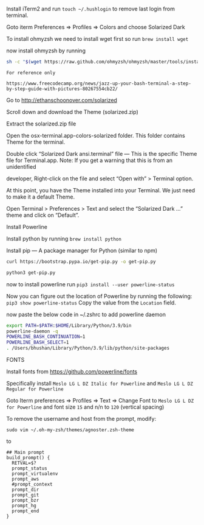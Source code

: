 Install iTerm2 and run `touch ~/.hushlogin` to remove last login from terminal.

Goto iterm Preferences => Profiles => Colors and choose Solarized Dark

To install ohmyzsh we need to install wget first so run `brew install wget`

now install ohmyzsh by running

```bash
sh -c "$(wget https://raw.github.com/ohmyzsh/ohmyzsh/master/tools/install.sh -O -)"
```

```text
For reference only

https://www.freecodecamp.org/news/jazz-up-your-bash-terminal-a-step-by-step-guide-with-pictures-80267554cb22/
```

Go to http://ethanschoonover.com/solarized

Scroll down and download the Theme (solarized.zip)

Extract the solarized.zip file

Open the osx-terminal.app-colors-solarized folder. This folder contains Theme for the terminal.

Double click “Solarized Dark ansi.terminal” file — This is the specific Theme file for Terminal.app. Note: If you get a warning that this is from an unidentified 

developer, Right-click on the file and select “Open with” > Terminal option.

At this point, you have the Theme installed into your Terminal. We just need to make it a default Theme.

Open Terminal > Preferences > Text and select the “Solarized Dark …” theme and click on “Default”.


Install Powerline

Install python by running `brew install python`

Install pip — A package manager for Python (similar to npm)

```bash
curl https://bootstrap.pypa.io/get-pip.py -o get-pip.py

```

```bash
python3 get-pip.py
```

now to install powerline run `pip3 install --user powerline-status`


Now you can figure out the location of Powerline by running the following: `pip3 show powerline-status` Copy the value from the `Location` field.

now paste the below code in ~/.zshrc to add powerline daemon

```bash
export PATH=$PATH:$HOME/Library/Python/3.9/bin
powerline-daemon -q
POWERLINE_BASH_CONTINUATION=1
POWERLINE_BASH_SELECT=1
. /Users/bhushan/Library/Python/3.9/lib/python/site-packages
```



FONTS

Install fonts from https://github.com/powerline/fonts

Specifically install `Meslo LG L DZ Italic for Powerline` and `Meslo LG L DZ Regular for Powerline`

Goto Iterm preferences => Profiles => Text => Change Font to `Meslo LG L DZ for Powerline` and font size `15` and n/n to `120` (vertical spacing)


To remove the username and host from the prompt, modify:
```
sudo vim ~/.oh-my-zsh/themes/agnoster.zsh-theme
```

to

```
## Main prompt
build_prompt() {
  RETVAL=$?
  prompt_status
  prompt_virtualenv
  prompt_aws
  #prompt_context
  prompt_dir
  prompt_git
  prompt_bzr
  prompt_hg
  prompt_end
}
```
